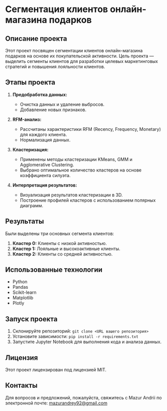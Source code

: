 # Сегментация клиентов онлайн-магазина подарков

## Описание проекта

Этот проект посвящен сегментации клиентов онлайн-магазина подарков на основе их покупательской активности. Цель проекта — выделить сегменты клиентов для разработки целевых маркетинговых стратегий и повышения лояльности клиентов.

## Этапы проекта

1. **Предобработка данных:**
   - Очистка данных и удаление выбросов.
   - Добавление новых признаков.

2. **RFM-анализ:**
   - Рассчитаны характеристики RFM (Recency, Frequency, Monetary) для каждого клиента.
   - Нормализация данных.

3. **Кластеризация:**
   - Применены методы кластеризации KMeans, GMM и Agglomerative Clustering.
   - Выбрано оптимальное количество кластеров на основе коэффициента силуэта.

4. **Интерпретация результатов:**
   - Визуализация результатов кластеризации в 3D.
   - Построение профилей кластеров с использованием полярных диаграмм.

## Результаты

Были выделены три основных сегмента клиентов:
1. **Кластер 0:** Клиенты с низкой активностью.
2. **Кластер 1:** Лояльные и высокоактивные клиенты.
3. **Кластер 2:** Клиенты со средней активностью.

## Использованные технологии

- Python
- Pandas
- Scikit-learn
- Matplotlib
- Plotly

## Запуск проекта

1. Склонируйте репозиторий: `git clone <URL вашего репозитория>`
2. Установите зависимости: `pip install -r requirements.txt`
3. Запустите Jupyter Notebook для выполнения кода и анализа данных.

## Лицензия

Этот проект лицензирован под лицензией MIT.

## Контакты

Для вопросов и предложений, пожалуйста, свяжитесь с Mazur Andrii по электронной почте: mazurandrey92@gmail.com

